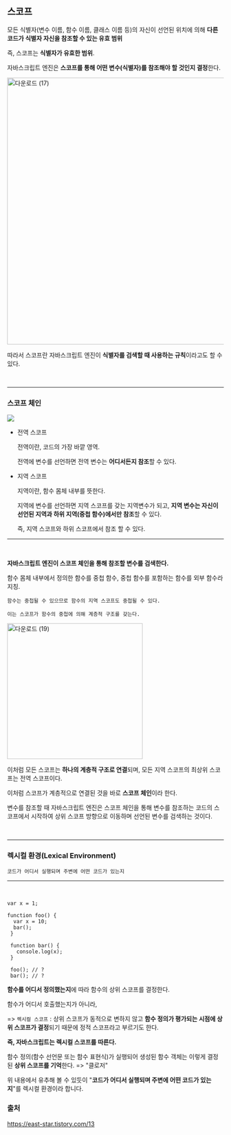 ## 스코프

모든 식별자(변수 이름, 함수 이름, 클래스 이름 등)의 자신이 선언된 위치에 의해 **다른 코드가 식별자 자신을 참조할 수 있는 유효 범위**

즉, 스코프는 **식별자가 유효한 범위**.

자바스크립트 엔진은 **스코프를 통해 어떤 변수(식별자)를 참조해야 할 것인지 결정**한다.

<img width="619" alt="다운로드 (17)" src="https://github.com/yookeunbyul/cs-study/assets/91243651/f37d5921-002e-4622-8666-2e17a308322f">

따라서 스코프란 자바스크립트 엔진이 **식별자를 검색할 때 사용하는 규칙**이라고도 할 수 있다.

<br />

---

### 스코프 체인

<img src="https://github.com/yookeunbyul/cs-study/assets/91243651/8f4f1a91-10a3-41f4-b4e8-ee95c32523c3" />

- 전역 스코프

  전역이란, 코드의 가장 바깥 영역.

  전역에 변수를 선언하면 전역 변수는 **어디서든지 참조**할 수 있다.

- 지역 스코프

  지역이란, 함수 몸체 내부를 뜻한다.

  지역에 변수를 선언하면 지역 스코프를 갖는 지역변수가 되고, **지역 변수는 자신이 선언된 지역과 하위 지역(중첩 함수)에서만 참조**할 수 있다.

  즉, 지역 스코프와 하위 스코프에서 참조 할 수 있다.

---

<br />

**자바스크립트 엔진이 스코프 체인을 통해 참조할 변수를 검색한다.**

함수 몸체 내부에서 정의한 함수를 중첩 함수, 중첩 함수를 포함하는 함수를 외부 함수라 지칭.

```
함수는 중첩될 수 있으므로 함수의 지역 스코프도 중첩될 수 있다.

이는 스코프가 함수의 중첩에 의해 계층적 구조를 갖는다.
```

<img width="315" alt="다운로드 (19)" src="https://github.com/yookeunbyul/cs-study/assets/91243651/d02089c0-5cb5-43dc-b6b9-af294c1a8756">

이처럼 모든 스코프는 **하나의 계층적 구조로 연결**되며, 모든 지역 스코프의 최상위 스코프는 전역 스코프이다.

이처럼 스코프가 계층적으로 연결된 것을 바로 **스코프 체인**이라 한다.

변수를 참조할 때 자바스크립트 엔진은 스코프 체인을 통해 변수를 참조하는 코드의 스코프에서 시작하여 상위 스코프 방향으로 이동하며 선언된 변수를 검색하는 것이다.

<br />

---

### 렉시컬 환경(Lexical Environment)

```
코드가 어디서 실행되며 주변에 어떤 코드가 있는지
```

---

<br />

```
var x = 1;

function foo() {
  var x = 10;
  bar();
 }

 function bar() {
   console.log(x);
 }

 foo(); // ?
 bar(); // ?
```

**함수를 어디서 정의했는지**에 따라 함수의 상위 스코프를 결정한다.

함수가 어디서 호출했는지가 아니라,

=> `렉시컬 스코프` : 상위 스코프가 동적으로 변하지 않고 **함수 정의가 평가되는 시점에 상위 스코프가 결정**되기 때문에 정적 스코프라고 부르기도 한다.

**즉, 자바스크립트는 렉시컬 스코프를 따른다.**

함수 정의(함수 선언문 또는 함수 표현식)가 실행되어 생성된 함수 객체는 이렇게 결정된 **상위 스코프를 기억**한다. => "클로저"

위 내용에서 유추해 볼 수 있듯이 "**코드가 어디서 실행되며 주변에 어떤 코드가 있는지**"를 렉시컬 환경이라 합니다.

### 출처

https://east-star.tistory.com/13
